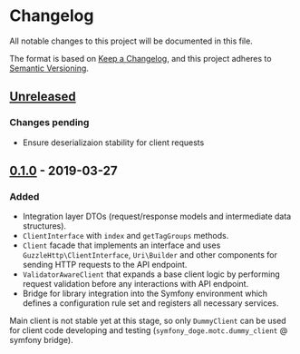 # Changelog
All notable changes to this project will be documented in this file.

The format is based on [Keep a Changelog](https://keepachangelog.com/en/1.0.0/),
and this project adheres to [Semantic Versioning](https://semver.org/spec/v2.0.0.html).

## [Unreleased]
### Changes pending

- Ensure deserializaion stability for client requests

## [0.1.0] - 2019-03-27
### Added

- Integration layer DTOs (request/response models and intermediate data structures).
- `ClientInterface` with `index` and `getTagGroups` methods.
- `Client` facade that implements an interface and uses 
`GuzzleHttp\ClientInterface`, `Uri\Builder` and other components
for sending HTTP requests to the API endpoint.
- `ValidatorAwareClient` that expands a base client logic by performing 
request validation before any interactions with API endpoint.
- Bridge for library integration into the Symfony environment which defines
a configuration rule set and registers all necessary services.

Main client is not stable yet at this stage, so only `DummyClient` can be used
for client code developing and testing
(`symfony_doge.motc.dummy_client` @ symfony bridge). 

[Unreleased]: https://github.com/symfony-doge/ministry-of-truth-client/compare/0.1.0...0.x
[0.1.0]: https://github.com/symfony-doge/ministry-of-truth-client/releases/tag/0.1.0